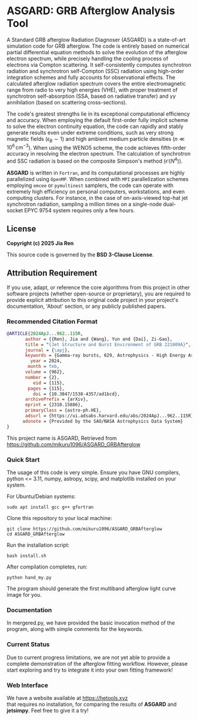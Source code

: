 # ASGARD: GRB Afterglow Analysis Tool

A Standard GRB afterglow Radiation Diagnoser (ASGARD) is a state-of-art simulation code for GRB afterglow. 
The code is entirely based on numerical partial differential equation methods to solve the evolution of the afterglow electron spectrum, while precisely handling the cooling process of electrons via Compton scattering. It self-consistently computes synchrotron radiation and synchrotron self-Compton (SSC) radiation using high-order integration schemes and fully accounts for observational effects. The calculated afterglow radiation spectrum covers the entire electromagnetic range from radio to very high energies (VHE), with proper treatment of synchrotron self-absorption (SSA, based on radiative transfer) and $\gamma\gamma$ annihilation (based on scattering cross-sections).

The code's greatest strengths lie in its exceptional computational efficiency and accuracy. When employing the default first-order fully implicit scheme to solve the electron continuity equation, the code can rapidly and stably generate results even under extreme conditions, such as very strong magnetic fields ($\epsilon_B \sim 1$) and high ambient medium particle densities ($n \ll 10^6 \, \text{cm}^{-3}$). When using the WENO5 scheme, the code achieves fifth-order accuracy in resolving the electron spectrum. The calculation of synchrotron and SSC radiation is based on the composite Simpson's method ($\mathcal{O}(N^4)$).

**ASGARD** is written in `Fortran`, and its computational processes are highly parallelized using `OpenMP`. When combined with `MPI` parallelization schemes employing `emcee` or `pymultinest` samplers, the code can operate with extremely high efficiency on personal computers, workstations, and even computing clusters. For instance, in the case of on-axis-viewed top-hat jet synchrotron radiation, sampling a million times on a single-node dual-socket EPYC 9754 system requires only a few hours.

## License
**Copyright (c) 2025 Jia Ren**  

This source code is governed by the **BSD 3-Clause License**.

## Attribution Requirement
If you use, adapt, or reference the core algorithms from this project in other software projects (whether open-source or proprietary), you are required to provide explicit attribution to this original code project in your project's documentation, 'About' section, or any publicly published papers.

### Recommended Citation Format
```bibtex
@ARTICLE{2024ApJ...962..115R,
       author = {{Ren}, Jia and {Wang}, Yun and {Dai}, Zi-Gao},
       title = "{Jet Structure and Burst Environment of GRB 221009A}",
       journal = {\apj},
       keywords = {Gamma-ray bursts, 629, Astrophysics - High Energy Astrophysical Phenomena},
         year = 2024,
        month = feb,
       volume = {962},
       number = {2},
          eid = {115},
        pages = {115},
          doi = {10.3847/1538-4357/ad1bcd},
       archivePrefix = {arXiv},
       eprint = {2310.15886},
       primaryClass = {astro-ph.HE},
       adsurl = {https://ui.adsabs.harvard.edu/abs/2024ApJ...962..115R},
      adsnote = {Provided by the SAO/NASA Astrophysics Data System}
}
```
This project name is ASGARD, Retrieved from
<https://github.com/mikuru1096/ASGARD_GRBAfterglow>
### Quick Start
The usage of this code is very simple.
Ensure you have GNU compilers, python <= 3.11, numpy, astropy, scipy, and matplotlib installed on your system.

For Ubuntu/Debian systems:
```shell
sudo apt install gcc g++ gfortran
```
Clone this repository to your local machine:
```shell
git clone https://github.com/mikuru1096/ASGARD_GRBAfterglow
cd ASGARD_GRBAfterglow
```
Run the installation script:
```shell
bash install.sh
```
After compilation completes, run:
```shell
python hand_my.py
```
The program should generate the first multiband afterglow light curve image for you.
### Documentation
In mergered.py, we have provided the basic invocation method of the program, along with simple comments for the keywords.
### Current Status
Due to current progress limitations, we are not yet able to provide a complete demonstration of the afterglow fitting workflow. 
However, please start exploring and try to integrate it into your own fitting framework!
### Web Interface
We have a website available at
<https://hetools.xyz>  
that requires no installation, for comparing the results of **ASGARD** and **jetsimpy**. Feel free to give it a try!
